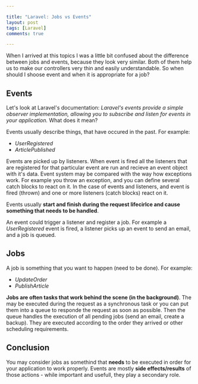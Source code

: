 ```yaml
---

title: "Laravel: Jobs vs Events"
layout: post
tags: [Laravel]
comments: true

---
```


When I arrived at this topics I was a little bit confused about the difference between jobs 
and events, because they look very similar. Both of them help us to make our controllers very
thin and easily understandable. So when should I shoose event and when it is 
appropriate for a job? 

## Events

Let's look at Laravel's documentation: *Laravel's events provide a simple observer implementation, 
allowing you to subscribe and listen for events in your application.* What does it mean? 

Events usually describe things, that have occured in the past. For example: 

- *UserRegistered*
- *ArticlePublished*

Events are picked up by listeners. When event is fired all the listeners that are registered for that
particular event are run and recieve an event object with it's data. Event system may be compared with
the way how exceptions work. For example you throw an exception, and you can define several catch blocks to react on it.
In the case of events and listeners, and event is fired (thrown) and one or more listeners (catch blocks)
react on it.

Events usually **start and finish during the request lifecirlce and cause something that needs to
be handled**.

An event could trigger a listener and register a job. For example a *UserRegistered* event is fired,
a listener picks up an event to send an email, and a job is queued.

## Jobs

A job is something that you want to happen (need to be done). For example:

- *UpdateOrder* 
- *PublishArticle* 

**Jobs are often tasks that work behind the scene (in the background)**. The may be executed during the request as 
a synchronous task or you can put them into a queue to responde the request as soon as possible. Then the queue 
handles the execution of all pending jobs (send an email, create a backup). They are executed according to the 
order they arrived or other scheduling requirements.

## Conclusion

You may consider jobs as somethind that **needs** to be executed in order for your application to work properly. Events 
are mostly **side effects/results** of those actions - while important and usefull, they play a secondary role.

